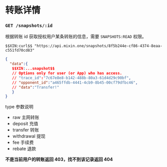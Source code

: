 # 转账详情

### `GET /snapshots/:id` 

根据转账 id 获取授权用户某条转账的信息，需要 `SNAPSHOTS:READ` 权限。

```
$$XIN:curl$$ "https://api.mixin.one/snapshots/8f5b244e-cf86-4374-8eaa-c551fd70cd83"
```

```json
{  
  "data":{
   $$XIN:...snapshot$$
   // Options only for user (or App) who has access.
   // "trace_id":"7c67e8e8-b142-488b-80a3-61d4d29c90bf",
   // "opponent_id":"a465ffdb-4441-4cb9-8b45-00cf79dfbc46",
   // "data":"Transfer!"
   }
}
```

type 参数说明

- raw 主网转账
- deposit 充值
- transfer 转账
- withdrawal 提现
- fee 手续费
- rebate 退款

**不是当前用户的转账返回 403，找不到该记录返回 404**
